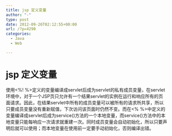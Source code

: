 ```yaml
---
title: jsp 定义变量
author: "-"
type: post
date: 2012-09-26T02:12:55+00:00
url: /?p=4290
categories:
  - Java
  - Web

---
```

# jsp 定义变量
使用<%! %>定义的变量编译成servlet后成为servlet的私有成员变量，在servlet环境中，对于一个JSP页只允许有一个结果servlet的实例在运行和响应所有的页面请求。因此，在结果servlet中所有的成员变量可以被所有的请求所共享，所以只要成员变量没有重新赋值，下次访问该页面时仍然不变。而在<% %>中定义的变量编译成servlet后成为service()方法的一个本地变量，而service()方法中的本地变量只能每响应一次请求就重建一次。同时成员变量会自动初始化，所以只要声明后就可以使用；而本地变量在使用前一定要手动初始化，否则编译出错。